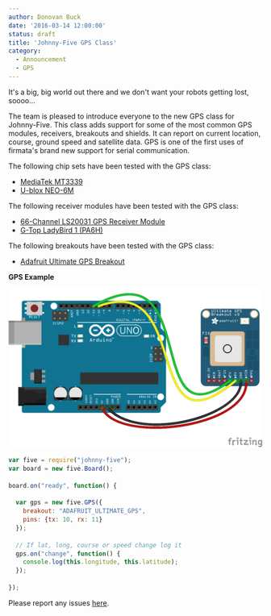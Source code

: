 ```yaml
---
author: Donovan Buck
date: '2016-03-14 12:00:00'
status: draft
title: 'Johnny-Five GPS Class'
category:
  - Announcement
  - GPS
---
```


It's a big, big world out there and we don't want your robots getting lost, soooo...

The team is pleased to introduce everyone to the new GPS class for Johnny-Five. This class adds support for some of the most common GPS modules, receivers, breakouts and shields. It can report on current location, course, ground speed and satellite data. GPS is one of the first uses of firmata's brand new support for serial communication.

The following chip sets have been tested with the GPS class:
- [MediaTek MT3339](http://www.mediatek.com/en/products/connectivity/gps/mt3339)
- [U-blox NEO-6M](https://www.u-blox.com/en/product/neo-6-series)

The following receiver modules have been tested with the GPS class:
- [66-Channel LS20031 GPS Receiver Module](https://www.pololu.com/product/2138)
- [G-Top LadyBird 1 (PA6H)](http://www.gtop-tech.com/en/product/LadyBird-1-PA6H/MT3339_GPS_Module_04.html)

The following breakouts have been tested with the GPS class:
- [Adafruit Ultimate GPS Breakout](https://www.adafruit.com/products/746)

**GPS Example**

![gps.png](https://raw.githubusercontent.com/rwaldron/johnny-five/master/docs/breadboard/gps-adafruit.png)

```js
var five = require("johnny-five");
var board = new five.Board();

board.on("ready", function() {

  var gps = new five.GPS({
    breakout: "ADAFRUIT_ULTIMATE_GPS",
    pins: {tx: 10, rx: 11}
  });

  // If lat, long, course or speed change log it
  gps.on("change", function() {
    console.log(this.longitude, this.latitude);
  });

});
```

Please report any issues [here](https://github.com/rwaldron/johnny-five/issues).
